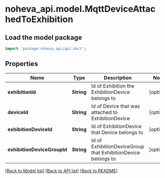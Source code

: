 # noheva_api.model.MqttDeviceAttachedToExhibition

## Load the model package
```dart
import 'package:noheva_api/api.dart';
```

## Properties
Name | Type | Description | Notes
------------ | ------------- | ------------- | -------------
**exhibitionId** | **String** | Id of Exhibition the ExhibitionDevice belongs to | [optional] 
**deviceId** | **String** | Id of Device that was attached to ExhibitionDevice | [optional] 
**exhibitionDeviceId** | **String** | Id of ExhibitionDevice that Device belongs to | [optional] 
**exhibitionDeviceGroupId** | **String** | Id of ExhibitionDeviceGroup that ExhibitionDevice belongs to | [optional] 

[[Back to Model list]](../README.md#documentation-for-models) [[Back to API list]](../README.md#documentation-for-api-endpoints) [[Back to README]](../README.md)


